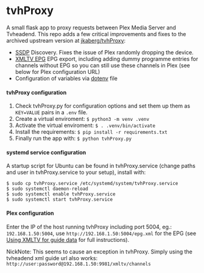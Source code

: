 tvhProxy
========

A small flask app to proxy requests between Plex Media Server and Tvheadend. This repo adds a few critical improvements and fixes to the archived upstream version at [jkaberg/tvhProxy](https://github.com/jkaberg/tvhProxy):

- [SSDP](https://en.wikipedia.org/wiki/Simple_Service_Discovery_Protocol) Discovery. Fixes the issue of Plex randomly dropping the device.
- [XMLTV EPG](https://support.plex.tv/articles/using-an-xmltv-guide/)  EPG export, including adding dummy programme entries for channels without EPG so you can still use these channels in Plex (see below for Plex configuration URL)
- Configuration of variables via [dotenv](https://pypi.org/project/python-dotenv/) file

#### tvhProxy configuration
1. Check tvhProxy.py for configuration options and set them up them as ```KEY=VALUE``` pairs in a ```.env``` file.
2. Create a virtual enviroment: ```$ python3 -m venv .venv```
3. Activate the virtual enviroment: ```$ . .venv/bin/activate```
4. Install the requirements: ```$ pip install -r requirements.txt```
5. Finally run the app with: ```$ python tvhProxy.py```

#### systemd service configuration
A startup script for Ubuntu can be found in tvhProxy.service (change paths and user in tvhProxy.service to your setup), install with:

    $ sudo cp tvhProxy.service /etc/systemd/system/tvhProxy.service
    $ sudo systemctl daemon-reload
    $ sudo systemctl enable tvhProxy.service
    $ sudo systemctl start tvhProxy.service

#### Plex configuration
Enter the IP of the host running tvhProxy including port 5004, eg.: ```192.168.1.50:5004```, use ```http://192.168.1.50:5004/epg.xml``` for the EPG (see [Using XMLTV for guide data](https://support.plex.tv/articles/using-an-xmltv-guide/) for full instructions).

NickNote: This seems to cause an exception in tvhProxy. Simply using the tvheadend xml guide url also works: `http://user:password@192.168.1.50:9981/xmltv/channels`
